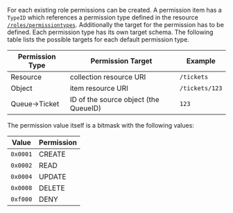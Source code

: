 For each existing role permissions can be created. A permission item has a ```TypeID``` which references a permission type defined in the resource [```/roles/permissiontypes```](#roles_permissiontypes_get). Additionally the target for the permission has to be defined. Each permission type has its own target schema. The following table lists the possible targets for each default permission type.

|Permission Type|Permission Target|Example|
|-|-|-|
|Resource|collection resource URI|```/tickets```|
|Object|item resource URI|```/tickets/123```|
|Queue->Ticket|ID of the source object (the QueueID)|```123```|

The permission value itself is a bitmask with the following values:

|Value|Permission|
|-|-|
|```0x0001```|CREATE|
|```0x0002```|READ|
|```0x0004```|UPDATE|
|```0x0008```|DELETE|
|```0xf000```|DENY|